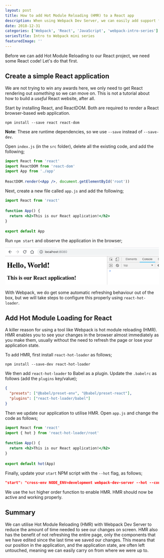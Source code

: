 ```yaml
---
layout: post
title: How to add Hot Module Reloading (HMR) to a React app
description: When using Webpack Dev Server, we can easily add support for Hot Module Reloading (HMR) which will signficantly reduce development time by reducing time required to see our changes on screen
date: 2018-12-31
categories: ['Webpack', 'React', 'JavaScript', 'webpack-intro-series']
seriesTitle: Intro to Webpack mini series
featuredImage: ''
---
```


Before we can add Hot Module Reloading to our React project, we need some React code! Let's do that first.

## Create a simple React application

We are not trying to win any awards here, we only need to get React rendering out _something_ so we can move on. This is not a tutorial about how to build a _useful_ React website, after all.

Start by installing React, and ReactDOM. Both are required to render a React browser-based web application.

```shell
npm install --save react react-dom
```

**Note**: These are runtime dependencies, so we use `--save` instead of `--save-dev`.

Open `index.js` (in the `src` folder), delete all the existing code, and add the following;

```jsx
import React from 'react'
import ReactDOM from 'react-dom'
import App from './app'

ReactDOM.render(<App />, document.getElementById('root'))
```

Next, create a new file called `app.js` and add the following;

```jsx
import React from 'react'

function App() {
  return <h2>This is our React application!</h2>
}

export default App
```

Run `npm start` and observe the application in the browser;

![Simple React application](simple-react-application.png)

With Webpack, we do get some automatic refreshing behaviour out of the box, but we will take steps to configure this properly using `react-hot-loader`.

## Add Hot Module Loading for React

A killer reason for using a tool like Webpack is hot module reloading (HMR). HMR enables you to see your changes in the browser almost immediately as you make them, usually without the need to refresh the page or lose your application state.

To add HMR, first install `react-hot-loader` as follows;

```shell
npm install --save-dev react-hot-loader
```

We then add `react-hot-loader` to Babel as a plugin. Update the `.babelrc` as follows (add the `plugins` key/value);

```json
{
  "presets": ["@babel/preset-env", "@babel/preset-react"],
  "plugins": ["react-hot-loader/babel"]
}
```

Then we update our application to utilise HMR. Open `app.js` and change the code as follows;

```jsx
import React from 'react'
import { hot } from 'react-hot-loader/root'

function App() {
  return <h2>This is our React application!</h2>
}

export default hot(App)
```

Finally, update your `start` NPM script with the `--hot` flag, as follows;

```json
"start": "cross-env NODE_ENV=development webpack-dev-server --hot --config webpack.config.js"
```

We use the `hot` higher order function to enable HMR. HMR should now be active and working properly.

## Summary

We can utilise Hot Module Reloading (HMR) with Webpack Dev Server to reduce the amount of time needed to see our changes on screen. HMR also has the benefit of not refreshing the entire page, only the components that we have edited since the last time we saved our changes. This means that our position in the application, and the application state, are often left untouched, meaning we can easily carry on from where we were up to.
